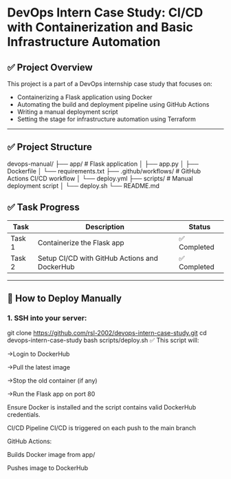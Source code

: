 # DevOps Intern Case Study: CI/CD with Containerization and Basic Infrastructure Automation

## ✅ Project Overview

This project is a part of a DevOps internship case study that focuses on:
- Containerizing a Flask application using Docker
- Automating the build and deployment pipeline using GitHub Actions
- Writing a manual deployment script
- Setting the stage for infrastructure automation using Terraform

---

## ✅ Project Structure

devops-manual/ ├── app/ # Flask application │ ├── app.py │ ├── Dockerfile │ └── requirements.txt ├── .github/workflows/ # GitHub Actions CI/CD workflow │ └── deploy.yml ├── scripts/ # Manual deployment script │ └── deploy.sh └── README.md
## ✅ Task Progress

| Task | Description | Status |
|------|-------------|--------|
| Task 1 | Containerize the Flask app | ✅ Completed |
| Task 2 | Setup CI/CD with GitHub Actions and DockerHub | ✅ Completed |


---

## 🚀 How to Deploy Manually

### 1. SSH into your server:

git clone https://github.com/rsl-2002/devops-intern-case-study.git
cd devops-intern-case-study
bash scripts/deploy.sh
✅ This script will:

->Login to DockerHub

->Pull the latest image

->Stop the old container (if any)

->Run the Flask app on port 80

Ensure Docker is installed and the script contains valid DockerHub credentials.

CI/CD Pipeline
CI/CD is triggered on each push to the main branch

GitHub Actions:

Builds Docker image from app/

Pushes image to DockerHub
